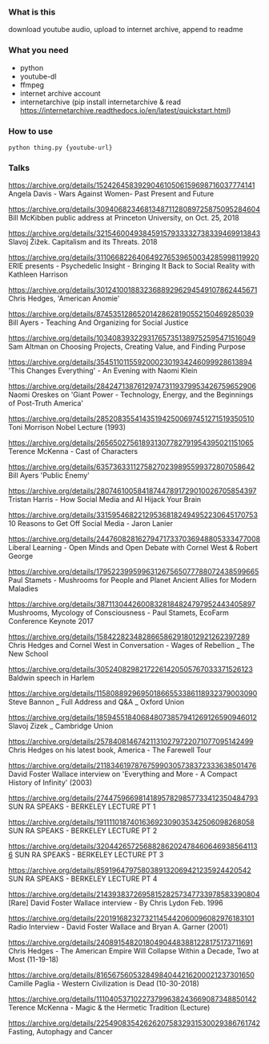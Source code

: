 ### What is this
download youtube audio, upload to internet archive, append to readme

### What you need
- python
- youtube-dl
- ffmpeg
- internet archive account
- internetarchive (pip install internetarchive & read https://internetarchive.readthedocs.io/en/latest/quickstart.html)


### How to use
```
python thing.py {youtube-url}
```

### Talks

https://archive.org/details/152426458392904610506159698716037774141 Angela Davis - Wars Against Women- Past Present and Future

https://archive.org/details/309406823468134871128089725875095284604 Bill McKibben public address at Princeton University, on Oct. 25, 2018

https://archive.org/details/321546004938459157933332738339469913843 Slavoj Žižek. Capitalism and its Threats. 2018

https://archive.org/details/311066822640649276539650034285998119920 ERIE presents - Psychedelic Insight - Bringing It Back to Social Reality with Kathleen Harrison

https://archive.org/details/301241001883236889296294549107862445671 Chris Hedges, 'American Anomie'

https://archive.org/details/87453512865201428628190552150469285039 Bill Ayers - Teaching And Organizing for Social Justice

https://archive.org/details/103408393229317657351389752595471516049 Sam Altman on Choosing Projects, Creating Value, and Finding Purpose

https://archive.org/details/35451101155920002301934246099928613894 'This Changes Everything' - An Evening with Naomi Klein

https://archive.org/details/284247138761297473119379953426759652906 Naomi Oreskes on 'Giant Power - Technology, Energy, and the Beginnings of Post-Truth America'

https://archive.org/details/285208355414351942500697451271519350510 Toni Morrison Nobel Lecture (1993)

https://archive.org/details/265650275618931307782791954395021151065 Terence McKenna - Cast of Characters

https://archive.org/details/63573633112758270239895599372807058642 Bill Ayers 'Public Enemy'

https://archive.org/details/280746100584187447891729010026705854397 Tristan Harris - How Social Media and AI Hijack Your Brain

https://archive.org/details/331595468221295368182494952230645170753 10 Reasons to Get Off Social Media - Jaron Lanier

https://archive.org/details/244760828162794717337036948805333477008 Liberal Learning - Open Minds and Open Debate with Cornel West & Robert George

https://archive.org/details/179522399599631267565077788072438599665 Paul Stamets - Mushrooms for People and Planet Ancient Allies for Modern Maladies

https://archive.org/details/38711304426008328184824797952443405897 Mushrooms, Mycology of Consciousness - Paul Stamets, EcoFarm Conference Keynote 2017

https://archive.org/details/1584228234828665862918012921262397289 Chris Hedges and Cornel West in Conversation - Wages of Rebellion _ The New School

https://archive.org/details/30524082982172261420505767033371526123 Baldwin speech in Harlem

https://archive.org/details/115808892969501866553386118932379003090 Steve Bannon _ Full Address and Q&A _ Oxford Union


https://archive.org/details/185945518406848073857941269126590946012 Slavoj Zizek _ Cambridge Union

https://archive.org/details/257840814674211310279722071077095142499 Chris Hedges on his latest book, America - The Farewell Tour

https://archive.org/details/211834619787675990305738372333638501476 David Foster Wallace interview on 'Everything and More - A Compact History of Infinity' (2003)

https://archive.org/details/274475966981418957829857733412350484793 SUN RA SPEAKS - BERKELEY LECTURE PT 1

https://archive.org/details/191111018740163692309035342506098268058 SUN RA SPEAKS - BERKELEY LECTURE PT 2

https://archive.org/details/320442657256882862024784606469385641136 SUN RA SPEAKS - BERKELEY LECTURE PT 3

https://archive.org/details/8591964797580389132069421235924420542 SUN RA SPEAKS - BERKELEY LECTURE PT 4

https://archive.org/details/214393837269581528257347733978583390804 [Rare] David Foster Wallace interview - By Chris Lydon Feb. 1996

https://archive.org/details/220191682327321145442060096082976183101 Radio Interview - David Foster Wallace and Bryan A. Garner (2001)

https://archive.org/details/240891548201804904483881228175173711691 Chris Hedges - The American Empire Will Collapse Within a Decade, Two at Most (11-19-18)

https://archive.org/details/81656756053284984044216200021237301650 Camille Paglia - Western Civilization is Dead (10-30-2018)

https://archive.org/details/111040537102273799638243669087348850142 Terence McKenna -  Magic & the Hermetic Tradition (Lecture)

https://archive.org/details/225490835426262075832931530029386761742 Fasting, Autophagy and Cancer
